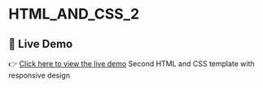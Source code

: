 # HTML_AND_CSS_2
## 🚀 Live Demo
👉 [Click here to view the live demo](https://oussama794.github.io/uuuhsama_HTML_AND_CSS_2/)
Second HTML and CSS template with responsive design 
